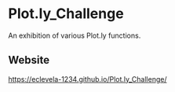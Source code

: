 # Plot.ly_Challenge
An exhibition of various Plot.ly functions. 

## Website
https://eclevela-1234.github.io/Plot.ly_Challenge/

